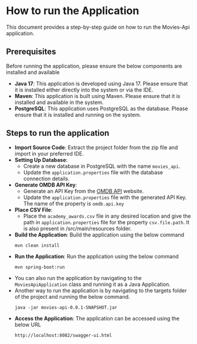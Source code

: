 # How to run the Application

This document provides a step-by-step guide on how to run the Movies-Api application.

## Prerequisites
Before running the application, please ensure the below components are installed and available

- **Java 17**: This application is developed using Java 17. Please ensure that it is installed either directly into the system or via the IDE.
- **Maven**: This application is built using Maven. Please ensure that it is installed and available in the system.
- **PostgreSQL**: This application uses PostgreSQL as the database. Please ensure that it is installed and running on the system.

## Steps to run the application
- **Import Source Code**: Extract the project folder from the zip file and import in your preferred IDE.
- **Setting Up Database**: 
    - Create a new database in PostgreSQL with the name `movies_api`.
    - Update the `application.properties` file with the database connection details.
- **Generate OMDB API Key**: 
    - Generate an API Key from the [OMDB API](http://www.omdbapi.com/apikey.aspx) website.
    - Update the `application.properties` file with the generated API Key. The name of the property is `omdb.api.key`
- **Place CSV File**: 
    - Place the `academy_awards.csv` file in any desired location and give the path in `application.properties` file for the property `csv.file.path`. It is also present in /src/main/resources folder.
- **Build the Application**: Build the application using the below command
    ```shell
    mvn clean install
- **Run the Application**: Run the application using the below command
    ```shell
    mvn spring-boot:run
-  You can also run the application by navigating to the `MoviesApiApplication` class and running it as a Java Application.
-  Another way to run the application is by navigating to the targets folder of the project and running the below command.
    ```shell
    java -jar movies-api-0.0.1-SNAPSHOT.jar
- **Access the Application**: The application can be accessed using the below URL
    ```shell
    http://localhost:8082/swagger-ui.html
